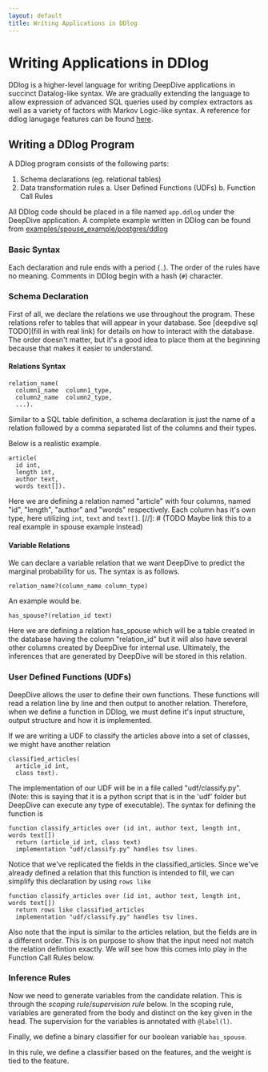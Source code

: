 ```yaml
---
layout: default
title: Writing Applications in DDlog
---
```


# Writing Applications in DDlog

DDlog is a higher-level language for writing DeepDive applications in succinct Datalog-like syntax.
We are gradually extending the language to allow expression of advanced SQL queries used by complex extractors as well as a variety of factors with Markov Logic-like syntax.
A reference for ddlog lanugage features can be found [here](https://github.com/HazyResearch/ddlog/wiki/DDlog-Language-Features).

## Writing a DDlog Program

A DDlog program consists of the following parts:

1. Schema declarations (eg. relational tables)
2. Data transformation rules
  a. User Defined Functions (UDFs)
  b. Function Call Rules


All DDlog code should be placed in a file named `app.ddlog` under the DeepDive application.
A complete example written in DDlog can be found from [examples/spouse_example/postgres/ddlog](https://github.com/HazyResearch/deepdive/blob/master/examples/spouse_example/postgres/ddlog)


### Basic Syntax

Each declaration and rule ends with a period (`.`).
The order of the rules have no meaning.
Comments in DDlog begin with a hash (`#`) character.

### Schema Declaration

First of all, we declare the relations we use throughout the program.  These relations refer to tables that will appear in your database.  See [deepdive sql TODO](fill in with real link) for details on how to interact with the database.
The order doesn't matter, but it's a good idea to place them at the beginning because that makes it easier to understand.

#### Relations Syntax
```
relation_name(
  column1_name  column1_type,
  column2_name  column2_type,
  ...).
```
Similar to a SQL table definition, a schema declaration is just the name of a relation followed by a comma separated list of the columns and their types.

Below is a realistic example.
```
article(
  id int,
  length int,
  author text,
  words text[]).
```
Here we are defining a relation named "article" with four columns, named "id", "length", "author" and "words" respectively. Each column has it's own type, here utilizing `int`, `text` and `text[]`.
[//]: # (TODO  Maybe link this to a real example in spouse example instead)

#### Variable Relations
We can declare a variable relation that we want DeepDive to predict the marginal probability for us.
The syntax is as follows.
```
relation_name?(column_name column_type)
```

An example would be.
```
has_spouse?(relation_id text)
```

Here we are defining a relation has_spouse which will be a table created in the database having the column "relation_id" but it will also have several other columns created by DeepDive for internal use.  Ultimately, the inferences that are generated by DeepDive will be stored in this relation.

### User Defined Functions (UDFs)
DeepDive allows the user to define their own functions.  These functions will read a relation line by line and then output to another relation.  Therefore, when we define a function in DDlog, we must define it's input structure, output structure and how it is implemented.

If we are writing a UDF to classify the articles above into a set of classes, we might have another relation
```
classified_articles(
  article_id int,
  class text).
```

The implementation of our UDF will be in a file called "udf/classify.py".  (Note: this is saying that it is a python script that is in the 'udf' folder but DeepDive can execute any type of executable).  The syntax for defining the function is
```
function classify_articles over (id int, author text, length int, words text[])
  return (article_id int, class text)
  implementation "udf/classify.py" handles tsv lines.
```

Notice that we've replicated the fields in the classified_articles.  Since we've already defined a relation that this function is intended to fill, we can simplify this declaration by using `rows like`

```
function classify_articles over (id int, author text, length int, words text[])
  return rows like classified_articles
  implementation "udf/classify.py" handles tsv lines.
```

Also note that the input is similar to the articles relation, but the fields are in a different order.  This is on purpose to show that the input need not match the relation defintion exactly.  We will see how this comes into play in the Function Call Rules below. 


### Inference Rules
Now we need to generate variables from the candidate relation. This is through
the *scoping rule*/*supervision rule* below. In the scoping rule, variables are generated from the
body and distinct on the key given in the head. The supervision for the variables
is annotated with `@label(l)`.

<script defer src="https://gist-it.appspot.com/github.com/HazyResearch/deepdive/blob/master/examples/spouse_example/postgres/ddlog/app.ddlog?footer=minimal&slice=69:72">
</script>

Finally, we define a binary classifier for our boolean variable `has_spouse`.
<script defer src="https://gist-it.appspot.com/github.com/HazyResearch/deepdive/blob/master/examples/spouse_example/postgres/ddlog/app.ddlog?footer=minimal&slice=72:77">
</script>
In this rule, we define a classifier based on the features, and the weight is tied
to the feature.
